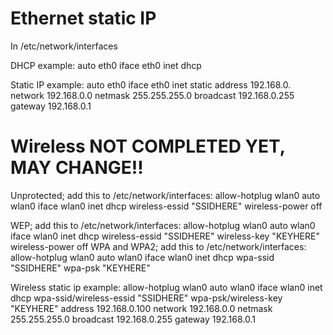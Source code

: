 Ethernet static IP
=============================
In /etc/network/interfaces

DHCP example:
auto eth0
iface eth0 inet dhcp

Static IP example:
auto eth0
iface eth0 inet static
address 192.168.0.
network 192.168.0.0
netmask 255.255.255.0
broadcast 192.168.0.255
gateway 192.168.0.1

Wireless NOT COMPLETED YET, MAY CHANGE!!
============================

Unprotected; add this to /etc/network/interfaces:
allow-hotplug wlan0
auto wlan0
iface wlan0 inet dhcp
wireless-essid "SSIDHERE"
wireless-power off

WEP; add this to /etc/network/interfaces:
allow-hotplug wlan0
auto wlan0
iface wlan0 inet dhcp
wireless-essid "SSIDHERE"
wireless-key "KEYHERE"
wireless-power off
WPA and WPA2; add this to /etc/network/interfaces:
allow-hotplug wlan0
auto wlan0
iface wlan0 inet dhcp
wpa-ssid "SSIDHERE"
wpa-psk "KEYHERE"


Wireless static ip example:
allow-hotplug wlan0
auto wlan0
iface wlan0 inet dhcp
wpa-ssid/wireless-essid "SSIDHERE"
wpa-psk/wireless-key "KEYHERE"
address 192.168.0.100
network 192.168.0.0
netmask 255.255.255.0
broadcast 192.168.0.255
gateway 192.168.0.1

